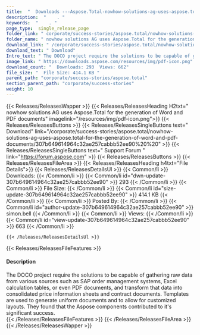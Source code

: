 ```yaml
---
title:  "  Downloads ---Aspose.Total-nowhow-solutions-ag-uses-aspose.total-for-the-generation-of-word-and-pdf-documents . " 
description:  "    . " 
keywords:  "    . " 
page_type:  single_release_page
folder_link: " corporate/success-stories/aspose.total/nowhow-solutions-ag-uses-aspose.total-for-the-generation-of-word-and-pdf-documents/"
folder_name: " nowhow solutions AG uses Aspose.Total for the generation of Word and PDF documents"
download_link: " /corporate/success-stories/aspose.total/nowhow-solutions-ag-uses-aspose.total-for-the-generation-of-word-and-pdf-documents/307b649614964c32ae257cabbb52ee90"
download_text: " Download"
Intro_text: " The DOCO project require the solutions to be capable of gathering raw data from ..."
image_link: " https://downloads.aspose.com/resources/img/pdf-icon.png"
download_count: "  Downloads: 293  Views: 662"
file_size: "  File Size: 414.1 KB "
parent_path: "corporate/success-stories/aspose.total"
section_parent_path: "corporate/success-stories"
weight: 10 
---
```


{{< Releases/ReleasesWapper >}}
  {{< Releases/ReleasesHeading H2txt=" nowhow solutions AG uses Aspose.Total for the generation of Word and PDF documents" imagelink="/resources/img/pdf-icon.png">}}
  {{< Releases/ReleasesButtons >}}
    {{< Releases/ReleasesSingleButtons text=" Download" link="/corporate/success-stories/aspose.total/nowhow-solutions-ag-uses-aspose.total-for-the-generation-of-word-and-pdf-documents/307b649614964c32ae257cabbb52ee90%20%20" >}}
    {{< Releases/ReleasesSingleButtons text=" Support Forum " link="https://forum.aspose.com" >}}
  {{< Releases/ReleasesButtons >}}
  {{< Releases/ReleasesFileArea >}}
    {{< Releases/ReleasesHeading h4txt="File Details">}}
    {{< Releases/ReleasesDetailsUl >}}
            {{< Common/li  >}} Downloads: {{< /Common/li >}} 
      {{< Common/li id="dwn-update-307b649614964c32ae257cabbb52ee90" >}} 293 {{< /Common/li >}} 
      {{< Common/li  >}} File Size: {{< /Common/li >}} 
      {{< Common/li id="size-update-307b649614964c32ae257cabbb52ee90" >}} 414.1 KB {{< /Common/li >}} 
      {{< Common/li  >}} Posted By: {{< /Common/li >}} 
      {{< Common/li id="author-update-307b649614964c32ae257cabbb52ee90" >}} simon.bell {{< /Common/li >}} 
      {{< Common/li  >}} Views: {{< /Common/li >}} 
      {{< Common/li id="view-update-307b649614964c32ae257cabbb52ee90" >}} 663 {{< /Common/li >}} 

    {{< /Releases/ReleasesDetailsUl >}}

  {{< Releases/ReleasesFileFeatures >}}
      <h4>Description</h4><div class="HTMLDescription">The DOCO project require the solutions to be capable of gathering raw data from various sources such as SAP order management systems, Excel calculation tables, or even PDF documents, and transform that data into consolidated price information sheets and contract documents. Templates are used to generate uniform documents and to allow for customized layouts. They found that the Aspose components contributed to it's significant success.</div>
  {{< /Releases/ReleasesFileFeatures >}}
 {{< /Releases/ReleasesFileArea >}}
{{< /Releases/ReleasesWapper >}}


